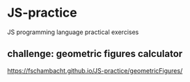 # JS-practice
JS programming language practical exercises
## challenge: geometric figures calculator ##
https://fschambacht.github.io/JS-practice/geometricFigures/
